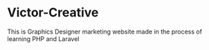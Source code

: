 # Victor-Creative
This is Graphics Designer marketing website made in the process of learning PHP and Laravel
